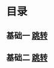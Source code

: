 # 目录

## 基础一 [跳转](https://github.com/3114aaa/Python-1)

## 基础二 [跳转](https://github.com/3114aaa/Python-2)
